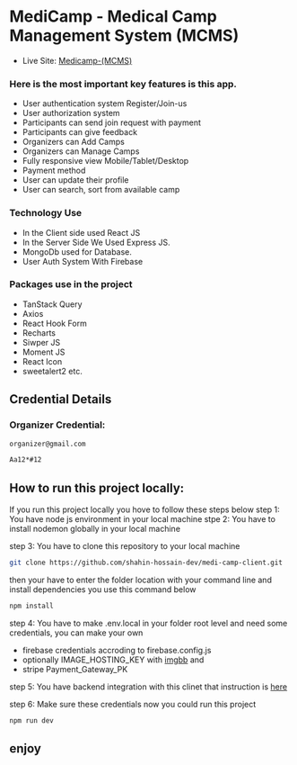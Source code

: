 # MediCamp - Medical Camp Management System (MCMS)

- Live Site: [Medicamp-(MCMS)](https://medi-camp-86354.web.app)

### Here is the most important key features is this app.

- User authentication system Register/Join-us
- User authorization system
- Participants can send join request with payment
- Participants can give feedback
- Organizers can Add Camps
- Organizers can Manage Camps
- Fully responsive view Mobile/Tablet/Desktop
- Payment method
- User can update their profile
- User can search, sort from available camp

### Technology Use

- In the Client side used React JS
- In the Server Side We Used Express JS.
- MongoDb used for Database.
- User Auth System With Firebase

### Packages use in the project

- TanStack Query
- Axios
- React Hook Form
- Recharts
- Siwper JS
- Moment JS
- React Icon
- sweetalert2 etc.

## Credential Details

### Organizer Credential:

```bash
organizer@gmail.com
```

```bash
Aa12*#12
```
## How to run this project locally:
If you run this project locally you hove to follow these steps below
step 1: You have node js environment in your local machine 
stpe 2: You have to install nodemon globally in your local machine

step 3: You have to clone this repository to your local machine 

```bash
git clone https://github.com/shahin-hossain-dev/medi-camp-client.git
```
then your have to enter the folder location with your command line and install dependencies you use this command below

```bash
npm install
```
step 4: You have to make .env.local in your folder root level and need some credentials, you can make your own 
- firebase credentials accroding to firebase.config.js
- optionally IMAGE_HOSTING_KEY  with [imgbb](https://imgbb.com/) and
- stripe Payment_Gateway_PK

step 5: You have backend integration with this clinet that instruction is [here](https://github.com/shahin-hossain-dev/medi-camp-server) 

step 6: Make sure these credentials now you could run this project

```bash
npm run dev
```
 ## enjoy
